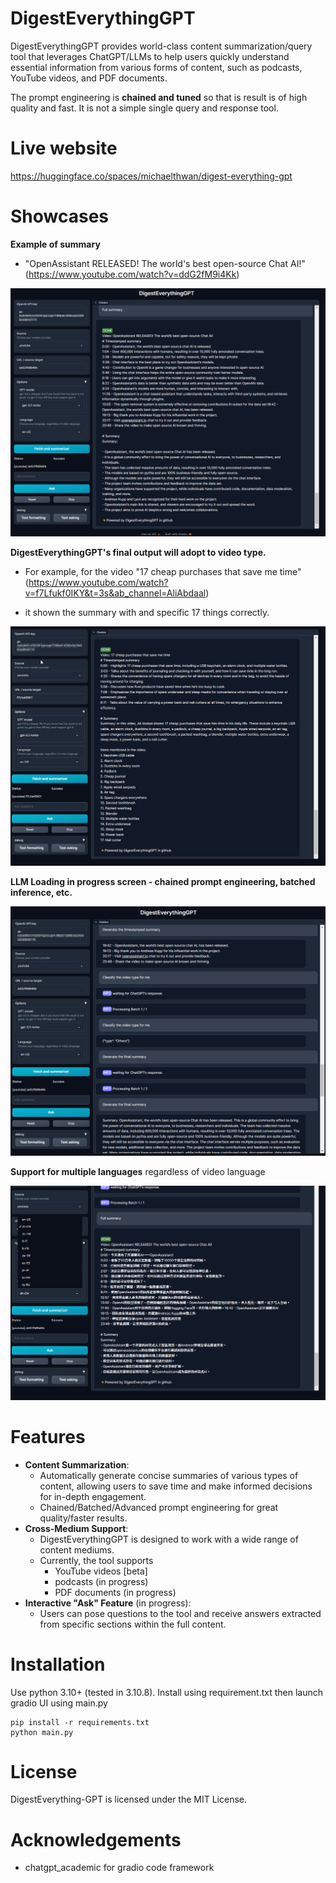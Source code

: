 # DigestEverythingGPT

DigestEverythingGPT provides world-class content summarization/query tool that leverages ChatGPT/LLMs to help users
quickly understand essential information from various forms of content, such as podcasts, YouTube videos, and PDF
documents.

The prompt engineering is **chained and tuned** so that is result is of high quality and fast. It is not a simple single
query and response tool.

# Live website

https://huggingface.co/spaces/michaelthwan/digest-everything-gpt

# Showcases

**Example of summary**

- "OpenAssistant RELEASED! The world's best open-source Chat AI!" (https://www.youtube.com/watch?v=ddG2fM9i4Kk)

![final_full_summary](/img/final_full_summary.png)

**DigestEverythingGPT's final output will adopt to video type.**

- For example, for the video "17 cheap purchases that save me
  time" (https://www.youtube.com/watch?v=f7Lfukf0IKY&t=3s&ab_channel=AliAbdaal)

- it shown the summary with and specific 17 things correctly.

![n_things_example](/img/n_things_example.png)

**LLM Loading in progress screen - chained prompt engineering, batched inference, etc.**

![in_process](/img/in_process.png)

**Support for multiple languages** regardless of video language

![multi_language](/img/multi_language.png)

# Features

- **Content Summarization**:
    - Automatically generate concise summaries of various types of content, allowing users to save time and make
      informed decisions for in-depth engagement.
    - Chained/Batched/Advanced prompt engineering for great quality/faster results.
- **Cross-Medium Support**:
    - DigestEverythingGPT is designed to work with a wide range of content mediums.
    - Currently, the tool supports
        - YouTube videos [beta]
        - podcasts (in progress)
        - PDF documents (in progress)
- **Interactive "Ask" Feature** (in progress):
    - Users can pose questions to the tool and receive answers extracted from specific sections within the full content.

# Installation

Use python 3.10+ (tested in 3.10.8). Install using requirement.txt then launch gradio UI using main.py

```
pip install -r requirements.txt
python main.py
```

# License

DigestEverything-GPT is licensed under the MIT License.

# Acknowledgements

- chatgpt_academic for gradio code framework
